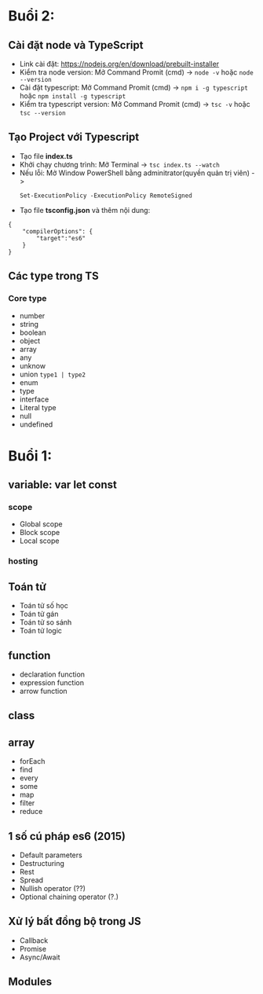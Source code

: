 ﻿# Buổi 2:
## Cài đặt node và TypeScript
- Link cài đặt: https://nodejs.org/en/download/prebuilt-installer
- Kiểm tra node version: Mở Command Promit (cmd) -> `node -v` hoặc `node --version`
- Cài đặt typescript: Mở Command Promit (cmd) -> `npm i -g typescript` hoặc `npm install -g typescript`
- Kiểm tra typescript version: Mở Command Promit (cmd) -> `tsc -v` hoặc `tsc --version`

## Tạo Project với Typescript
- Tạo file **index.ts**
- Khởi chạy chương trình: Mở Terminal -> `tsc index.ts --watch`
- Nếu lỗi: Mở Window PowerShell bằng adminitrator(quyền quản trị viên) ->
  ```
  Set-ExecutionPolicy -ExecutionPolicy RemoteSigned
  ```
- Tạo file **tsconfig.json** và thêm nội dung:
```
{
    "compilerOptions": {
        "target":"es6"
    }
}
```

## Các type trong TS

### Core type
- number
- string
- boolean
- object
- array
- any
- unknow
- union ` type1 | type2 `
- enum
- type
- interface
- Literal type
- null
- undefined


# Buổi 1:
## variable: var let const

### scope
- Global scope
- Block scope
- Local scope

### hosting

## Toán tử
- Toán tử số học
- Toán tử gán
- Toán tử so sánh
- Toán tử logic

## function
- declaration function
- expression function
- arrow function

## class

## array
- forEach
- find
- every
- some
- map
- filter
- reduce

## 1 số cú pháp es6 (2015)
- Default parameters
- Destructuring
- Rest
- Spread
- Nullish operator (??)
- Optional chaining operator (?.)

## Xử lý bất đồng bộ trong JS
- Callback
- Promise
- Async/Await

## Modules


